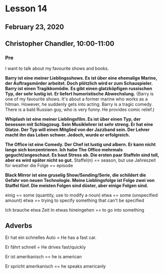 # Lesson 14
## February 23, 2020
## Christopher Chandler, 10:00-11:00

### Pre
I want to talk about my favourite shows and books.

**Barry ist eine meiner Lieblingsshows. Es ist über eine ehemalige Marine, der Auftragsmörder arbeitet. Doch plötzlich wird er zum Schauspieler. Barry ist einen Tragikkomödie. Es gibt einen glatzköpfigen russischen Typ, der sehr lustig ist. Er liefert humoristische Abwechslung.**
(Barry is one of my favourite shows. It's about a former marine who works as a hitman. However, he suddenly gets into acting. Barry is a tragic comedy. There is a bald Russian guy, who is very funny. He provides comic relief.)

**Whiplash ist eine meiner Lieblingsfilm. Es ist über einen Typ, der besessen mit Schlagzeug. Sein Musiklehrer ist sehr streng. Er hat eine Glatze. Der Typ will einen Mitglied von der Jazzband sein. Der Lehrer macht ihn das Leben schwer. Jedoch, wurde er erfolgreich.**

**The Office ist eine Comedy. Der Chef ist lustig und albern. Er kann nicht lange sich konzentrieren. Ich habe The Office mehrmals gegucht/angeschaut. Es baut Stress ab. Die ersten paar Staffeln sind toll, aber es wird später nicht so gut.**
Staffel(n) == season, but use Jahreszeit for weather
die Folge == episode

**Black Mirror ist eine gruselig Show/Sending/Serie, die schildert die Gefahr von neuen Technologie. Meine Lieblingsfolge ist Folge zwei von Staffel fünf. Die meisten Folgen sind düster, aber einige Folgen sind.**

einig == some (quantity, use to modify a noun)
etwa == some (unspecified amount)
etwa == trying to specify something that can't be specified

Ich brauche etwa Zeit
In etwas hineingehen == to go into something 

## Adverbs
Er hat ein schnelles Auto = He has a fast car. 

Er fährt schnell = He drives fast/quickly 

Er ist amerikanisch == he is american

Er spricht amerikanisch == he speaks americanly


